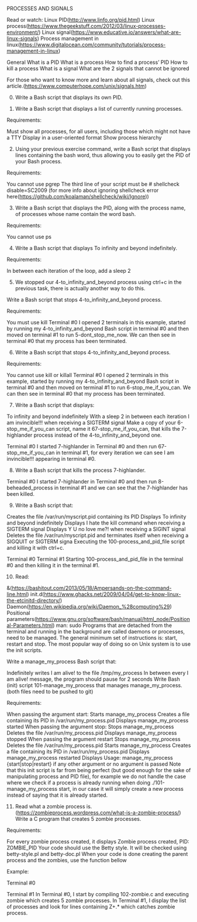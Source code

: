 PROCESSES AND SIGNALS

Read or watch:
Linux PID(http://www.linfo.org/pid.html)
Linux process(https://www.thegeekstuff.com/2012/03/linux-processes-environment/)
Linux signal(https://www.educative.io/answers/what-are-linux-signals)
Process management in linux(https://www.digitalocean.com/community/tutorials/process-management-in-linux)

General
What is a PID
What is a process
How to find a process’ PID
How to kill a process
What is a signal
What are the 2 signals that cannot be ignored

For those who want to know more and learn about all signals, check out this article.(https://www.computerhope.com/unix/signals.htm)

0. Write a Bash script that displays its own PID.

1. Write a Bash script that displays a list of currently running processes.

Requirements:

Must show all processes, for all users, including those which might not have a TTY
Display in a user-oriented format
Show process hierarchy

2. Using your previous exercise command, write a Bash script that displays lines containing the bash word, thus allowing you to easily get the PID of your Bash process.

Requirements:

You cannot use pgrep
The third line of your script must be # shellcheck disable=SC2009 (for more info about ignoring shellcheck error here(https://github.com/koalaman/shellcheck/wiki/Ignore))

3. Write a Bash script that displays the PID, along with the process name, of processes whose name contain the word bash.

Requirements:

You cannot use ps

4. Write a Bash script that displays To infinity and beyond indefinitely.

Requirements:

In between each iteration of the loop, add a sleep 2

5. We stopped our 4-to_infinity_and_beyond process using ctrl+c in the previous task, there is actually another way to do this.

Write a Bash script that stops 4-to_infinity_and_beyond process.

Requirements:

You must use kill
Terminal #0
I opened 2 terminals in this example, started by running my 4-to_infinity_and_beyond Bash script in terminal #0 and then moved on terminal #1 to run 5-dont_stop_me_now. We can then see in terminal #0 that my process has been terminated.

6. Write a Bash script that stops 4-to_infinity_and_beyond process.

Requirements:

You cannot use kill or killall
Terminal #0 
I opened 2 terminals in this example, started by running my 4-to_infinity_and_beyond Bash script in terminal #0 and then moved on terminal #1 to run 6-stop_me_if_you_can. We can then see in terminal #0 that my process has been terminated.

7. Write a Bash script that displays:

To infinity and beyond indefinitely
With a sleep 2 in between each iteration
I am invincible!!! when receiving a SIGTERM signal
Make a copy of your 6-stop_me_if_you_can script, name it 67-stop_me_if_you_can, that kills the 7-highlander process instead of the 4-to_infinity_and_beyond one.

Terminal #0
I started 7-highlander in Terminal #0 and then run 67-stop_me_if_you_can in terminal #1, for every iteration we can see I am invincible!!! appearing in terminal #0.

8. Write a Bash script that kills the process 7-highlander.

Terminal #0
I started 7-highlander in Terminal #0 and then run 8-beheaded_process in terminal #1 and we can see that the 7-highlander has been killed.

9. Write a Bash script that:

Creates the file /var/run/myscript.pid containing its PID
Displays To infinity and beyond indefinitely
Displays I hate the kill command when receiving a SIGTERM signal
Displays Y U no love me?! when receiving a SIGINT signal
Deletes the file /var/run/myscript.pid and terminates itself when receiving a SIGQUIT or SIGTERM signa
Executing the 100-process_and_pid_file script and killing it with ctrl+c.

Terminal #0
Terminal #1
Starting 100-process_and_pid_file in the terminal #0 and then killing it in the terminal #1.

10. Read:

&(https://bashitout.com/2013/05/18/Ampersands-on-the-command-line.html)
init.d(https://www.ghacks.net/2009/04/04/get-to-know-linux-the-etcinitd-directory/)
Daemon(https://en.wikipedia.org/wiki/Daemon_%28computing%29)
Positional parameters(https://www.gnu.org/software/bash/manual/html_node/Positional-Parameters.html)
man: sudo
Programs that are detached from the terminal and running in the background are called daemons or processes, need to be managed. The general minimum set of instructions is: start, restart and stop. The most popular way of doing so on Unix system is to use the init scripts.

Write a manage_my_process Bash script that:

Indefinitely writes I am alive! to the file /tmp/my_process
In between every I am alive! message, the program should pause for 2 seconds
Write Bash (init) script 101-manage_my_process that manages manage_my_process. (both files need to be pushed to git)

Requirements:

When passing the argument start:
Starts manage_my_process
Creates a file containing its PID in /var/run/my_process.pid
Displays manage_my_process started
When passing the argument stop:
Stops manage_my_process
Deletes the file /var/run/my_process.pid
Displays manage_my_process stopped
When passing the argument restart
Stops manage_my_process
Deletes the file /var/run/my_process.pid
Starts manage_my_process
Creates a file containing its PID in /var/run/my_process.pid
Displays manage_my_process restarted
Displays Usage: manage_my_process {start|stop|restart} if any other argument or no argument is passed
Note that this init script is far from being perfect (but good enough for the sake of manipulating process and PID file), for example we do not handle the case where we check if a process is already running when doing ./101-manage_my_process start, in our case it will simply create a new process instead of saying that it is already started.

11. Read what a zombie process is.(https://zombieprocess.wordpress.com/what-is-a-zombie-process/)
Write a C program that creates 5 zombie processes.

Requirements:

For every zombie process created, it displays Zombie process created, PID: ZOMBIE_PID
Your code should use the Betty style. It will be checked using betty-style.pl and betty-doc.pl
When your code is done creating the parent process and the zombies, use the function bellow

Example:

Terminal #0

Terminal #1
In Terminal #0, I start by compiling 102-zombie.c and executing zombie which creates 5 zombie processes. In Terminal #1, I display the list of processes and look for lines containing Z+.*<defunct> which catches zombie process.
